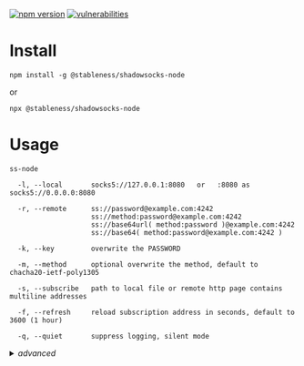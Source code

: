 [![npm version](https://badgen.net/npm/v/@stableness/shadowsocks-node)](https://www.npmjs.com/package/@stableness/shadowsocks-node)
[![vulnerabilities](https://snyk.io/test/npm/@stableness/shadowsocks-node/badge.svg)](https://snyk.io/test/npm/@stableness/shadowsocks-node) 



# Install

```
npm install -g @stableness/shadowsocks-node
```

or

```
npx @stableness/shadowsocks-node
```



# Usage

```
ss-node

  -l, --local       socks5://127.0.0.1:8080   or   :8080 as socks5://0.0.0.0:8080

  -r, --remote      ss://password@example.com:4242
                    ss://method:password@example.com:4242
                    ss://base64url( method:password )@example.com:4242
                    ss://base64( method:password@example.com:4242 )

  -k, --key         overwrite the PASSWORD

  -m, --method      optional overwrite the method, default to chacha20-ietf-poly1305

  -s, --subscribe   path to local file or remote http page contains multiline addresses

  -f, --refresh     reload subscription address in seconds, default to 3600 (1 hour)

  -q, --quiet       suppress logging, silent mode
```



<details>
<summary><i>advanced</i></summary>

          --enable_deprecated_cipher

          --third_party_providers_use_at_your_own_risk
</details>

